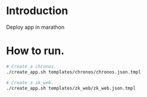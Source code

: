 # Introduction

Deploy app in marathon

# How to run.


``` bash
# Create a chronos.
./create_app.sh templates/chronos/chronos.json.tmpl

# Create a zk_web.
./create_app.sh templates/zk_web/zk_web.json.tmpl
```
